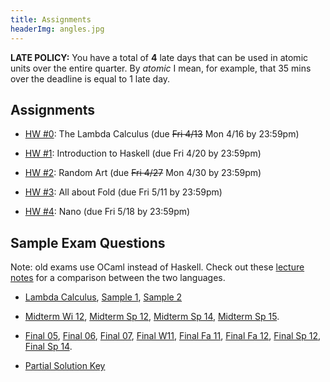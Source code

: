 ```yaml
---
title: Assignments
headerImg: angles.jpg
---
```


**LATE POLICY:** You have a total of **4** late days
that can be used in atomic units over the entire
quarter. By *atomic* I mean, for example, that 35
mins over the deadline is equal to 1 late day.

## Assignments

- [HW #0](https://github.com/cse130-sp18/00-lambda): The Lambda Calculus (due ~~Fri 4/13~~ Mon 4/16 by 23:59pm)

- [HW #1](https://github.com/cse130-sp18/01-haskell): Introduction to Haskell (due Fri 4/20 by 23:59pm)

- [HW #2](https://github.com/cse130-sp18/02-random-art): Random Art (due ~~Fri 4/27~~ Mon 4/30 by 23:59pm)

- [HW #3](https://github.com/cse130-sp18/03-fold): All about Fold (due Fri 5/11 by 23:59pm)

- [HW #4](https://github.com/cse130-sp18/04-nano): Nano (due Fri 5/18 by 23:59pm)

<!--
- [HW #4](assignments/04-nanoml.html), due Wed 5/31 by 23:59pm

- [HW #5](assignments/05-logic.html), due Sun 6/11 by 23:59pm
-->

## Sample Exam Questions

Note: old exams use OCaml instead of Haskell.
Check out these [lecture notes](https://ucsd-cse130.github.io/web/lectures/02-haskell.html) 
for a comparison between the two languages.

- [Lambda Calculus](static/raw/sample-lambda-calculus.pdf),
  [Sample 1](static/raw/sample-questions1-scala.txt),
  [Sample 2](static/raw/sample-questions2.html)

- [Midterm Wi 12](static/raw/midterm-wi12.pdf),
  [Midterm Sp 12](static/raw/midterm-sp12.pdf),
  [Midterm Sp 14](static/raw/midterm-sp14.pdf),
  [Midterm Sp 15](static/raw/midterm-sp15.pdf).

- [Final 05](static/raw/sample-final05.pdf),
  [Final 06](static/raw/sample-final06.pdf),
  [Final 07](static/raw/sample-final07.pdf),
  [Final W11](static/raw/final-wi11.pdf),
  [Final Fa 11](static/raw/final-fa11.pdf),
  [Final Fa 12](static/raw/final-fa12.pdf),
  [Final Sp 12](static/raw/final-sp12.pdf),
  [Final Sp 14](static/raw/final-sp14.pdf).

- [Partial Solution Key](lectures/partial-solutions.html)
